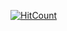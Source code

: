 [![HitCount](http://hits.dwyl.io/fernandorivolta/safegg.svg)](http://hits.dwyl.io/fernandorivolta/safegg)
